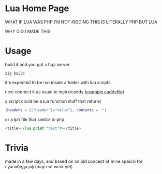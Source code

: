 # Lua Home Page
WHAT IF LUA WAS PHP
I'M NOT KIDDING THIS IS LITERALLY PHP BUT LUA

WHY DID I MADE THIS

# Usage
build it and you got a fcgi server
```
zig build
```
it's expected to be run inside a folder with lua scripts

next connect it as usual to nginx/caddy ([example caddyfile](./test_backend/Caddyfile))

a script could be a lua function stuff that returns
```lua
{headers = {["Header"]="value"}, contents = ""}
```

or a lph file that similar to php
```php
<title><?lua print "text"?></title>
```

# Trivia
made in a few days, and based on an old concept of mine special for луапобеда.рф (may not work yet)